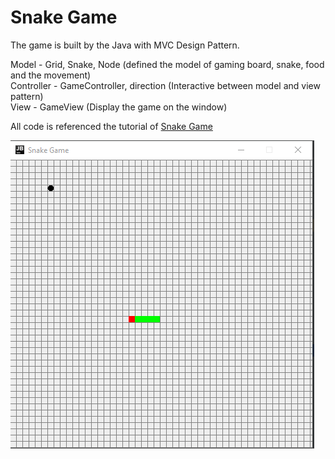 Snake Game
===
The game is built by the Java with MVC Design Pattern.

Model - Grid, Snake, Node (defined the model of gaming board, snake, food and the movement)</br>
Controller - GameController, direction (Interactive between model and view pattern)</br>
View - GameView (Display the game on the window)

All code is referenced the tutorial of [Snake Game](https://zhuanlan.zhihu.com/p/23316639)

![](https://github.com/ggmm11/SnakeGame/blob/master/SnakeGame.PNG)
